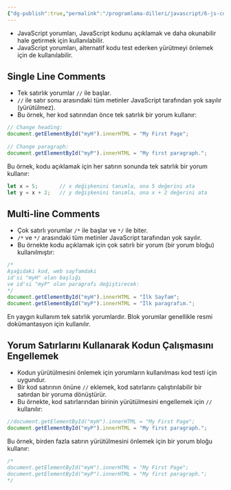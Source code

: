 ```yaml
---
{"dg-publish":true,"permalink":"/programlama-dilleri/javascript/6-js-comments/","created":"2025-06-12T22:42:07.477+03:00","updated":"2025-06-12T23:05:17.058+03:00"}
---
```



* JavaScript yorumları, JavaScript kodunu açıklamak ve daha okunabilir hale getirmek için kullanılabilir.
* JavaScript yorumları, alternatif kodu test ederken yürütmeyi önlemek için de kullanılabilir.

## Single Line Comments

* Tek satırlık yorumlar `//` ile başlar.
* `//` ile satır sonu arasındaki tüm metinler JavaScript tarafından yok sayılır (yürütülmez).
* Bu örnek, her kod satırından önce tek satırlık bir yorum kullanır:

```js
// Change heading:  
document.getElementById("myH").innerHTML = "My First Page";  
  
// Change paragraph:  
document.getElementById("myP").innerHTML = "My first paragraph.";
```

Bu örnek, kodu açıklamak için her satırın sonunda tek satırlık bir yorum kullanır:

```js
let x = 5;       // x değişkenini tanımla, ona 5 değerini ata
let y = x + 2;   // y değişkenini tanımla, ona x + 2 değerini ata
```

## Multi-line Comments

* Çok satırlı yorumlar `/*` ile başlar ve `*/` ile biter.
* `/*` ve `*/` arasındaki tüm metinler JavaScript tarafından yok sayılır.
* Bu örnekte kodu açıklamak için çok satırlı bir yorum (bir yorum bloğu) kullanılmıştır:

```js
/*
Aşağıdaki kod, web sayfamdaki
id'si "myH" olan başlığı
ve id'si "myP" olan paragrafı değiştirecek:
*/
document.getElementById("myH").innerHTML = "İlk Sayfam";
document.getElementById("myP").innerHTML = "İlk paragrafım.";
```

En yaygın kullanım tek satırlık yorumlardır. Blok yorumlar genellikle resmi dokümantasyon için kullanılır.

## Yorum Satırlarını Kullanarak Kodun Çalışmasını Engellemek

* Kodun yürütülmesini önlemek için yorumların kullanılması kod testi için uygundur.
* Bir kod satırının önüne `//` eklemek, kod satırlarını çalıştırılabilir bir satırdan bir yoruma dönüştürür.
* Bu örnekte, kod satırlarından birinin yürütülmesini engellemek için `//` kullanılır:

```js
//document.getElementById("myH").innerHTML = "My First Page";  
document.getElementById("myP").innerHTML = "My first paragraph.";
```

Bu örnek, birden fazla satırın yürütülmesini önlemek için bir yorum bloğu kullanır:

```js
/*  
document.getElementById("myH").innerHTML = "My First Page";  
document.getElementById("myP").innerHTML = "My first paragraph.";  
*/
```


